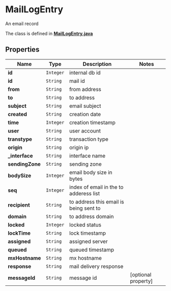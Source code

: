 

# MailLogEntry

An email record

The class is defined in **[MailLogEntry.java](../../src/main/java/org/openapitools/model/MailLogEntry.java)**

## Properties

Name | Type | Description | Notes
------------ | ------------- | ------------- | -------------
**id** | `Integer` | internal db id | 
**id** | `String` | mail id | 
**from** | `String` | from address | 
**to** | `String` | to address | 
**subject** | `String` | email subject | 
**created** | `String` | creation date | 
**time** | `Integer` | creation timestamp | 
**user** | `String` | user account | 
**transtype** | `String` | transaction type | 
**origin** | `String` | origin ip | 
**_interface** | `String` | interface name | 
**sendingZone** | `String` | sending zone | 
**bodySize** | `Integer` | email body size in bytes | 
**seq** | `Integer` | index of email in the to adderess list | 
**recipient** | `String` | to address this email is being sent to | 
**domain** | `String` | to address domain | 
**locked** | `Integer` | locked status | 
**lockTime** | `String` | lock timestamp | 
**assigned** | `String` | assigned server | 
**queued** | `String` | queued timestamp | 
**mxHostname** | `String` | mx hostname | 
**response** | `String` | mail delivery response | 
**messageId** | `String` | message id |  [optional property]

























